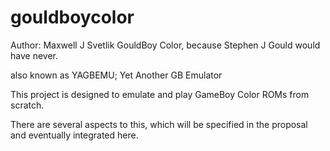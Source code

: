 # gouldboycolor
Author: Maxwell J Svetlik
GouldBoy Color, because Stephen J Gould would have never.

also known as YAGBEMU; Yet Another GB Emulator

This project is designed to emulate and play GameBoy Color ROMs from scratch.

There are several aspects to this, which will be specified in the proposal and eventually integrated here.
